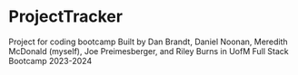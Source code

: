 # ProjectTracker
Project for coding bootcamp
Built by Dan Brandt, Daniel Noonan, Meredith McDonald (myself), Joe Preimesberger, and Riley Burns in UofM Full Stack Bootcamp 2023-2024
